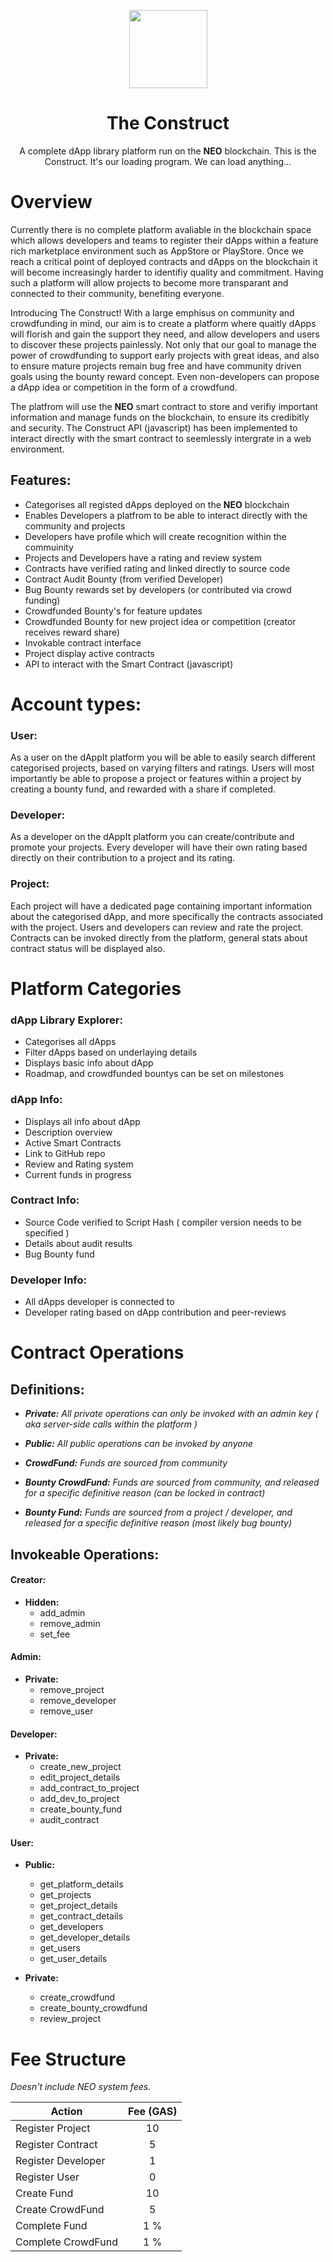 <p align="center">
  <img
    src="https://mysterium.network/wp-content/uploads/2017/04/1.png"
    width="125px;">
</p>

<h1 align="center">The Construct</h1>

<p align="center">
  A complete dApp library platform run on the <b>NEO</b> blockchain. This is the Construct. It's our loading program. We can load anything...
</p>


# Overview
Currently there is no complete platform avaliable in the blockchain space which allows developers and teams to register their dApps within a feature rich marketplace environment such as AppStore or PlayStore. Once we reach a critical point of deployed contracts and dApps on the blockchain it will become increasingly harder to identifiy quality and commitment. Having such a platform will allow projects to become more transparant and connected to their community, benefiting everyone. 

Introducing The Construct! With a large emphisus on community and crowdfunding in mind, our aim is to create a platform where quaitly dApps will florish and gain the support they need, and allow developers and users to discover these projects painlessly. Not only that our goal to manage the power of crowdfunding to support early projects with great ideas, and also to ensure mature projects remain bug free and have community driven goals using the bounty reward concept. Even non-developers can propose a dApp idea or competition in the form of a crowdfund.

The platfrom will use the **NEO** smart contract to store and verifiy important information and manage funds on the blockchain, to ensure its credibitly and security. The Construct API (javascript) has been implemented to interact directly with the smart contract to seemlessly intergrate in a web environment.


## Features:
- Categorises all registed dApps deployed on the **NEO** blockchain
- Enables Developers a platfrom to be able to interact directly with the community and projects 
- Developers have profile which will create recognition within the commuinity 
- Projects and Developers have a rating and review system
- Contracts have verified rating and linked directly to source code
- Contract Audit Bounty (from verified Developer)
- Bug Bounty rewards set by developers (or contributed via crowd funding)
- Crowdfunded Bounty's for feature updates
- Crowdfunded Bounty for new project idea or competition (creator receives reward share)
- Invokable contract interface
- Project display active contracts
- API to interact with the Smart Contract (javascript)

# Account types:

### **User**:
As a user on the dAppIt platform you will be able to easily search different categorised projects, based on varying filters and ratings. Users will most importantly be able to propose a project or features within a project by creating a bounty fund, and rewarded with a share if completed.
### **Developer**:
As a developer on the dAppIt platform you can create/contribute and promote your projects. Every developer will have their own rating based directly on their contribution to a project and its rating.

### **Project**:
Each project will have a dedicated page containing important information about the categorised dApp, and more specifically the contracts associated with the project. Users and developers can review and rate the project. Contracts can be invoked directly from the platform, general stats about contract status will be displayed also.


# Platform Categories
### **dApp Library Explorer:**
  - Categorises all dApps
  - Filter dApps based on underlaying details
  - Displays basic info about dApp
  - Roadmap, and crowdfunded bountys can be set on milestones 

### **dApp Info:**
  - Displays all info about dApp
  - Description overview
  - Active Smart Contracts
  - Link to GitHub repo
  - Review and Rating system
  - Current funds in progress

### **Contract Info:**
  - Source Code verified to Script Hash ( compiler version needs to be specified )
  - Details about audit results
  - Bug Bounty fund

### **Developer Info:**
  - All dApps developer is connected to
  - Developer rating based on dApp contribution and peer-reviews


# ​​Contract Operations
## Definitions:

  - <i>**Private:** All private operations can only be invoked with an admin key ( aka server-side calls within the platform )</i>

  - <i>**Public:** All public operations can be invoked by anyone</i>

  - <i>**CrowdFund:** Funds are sourced from community</i>

  - <i>**Bounty CrowdFund:** Funds are sourced from community, and released for a specific definitive reason (can be locked in contract)</i>

  - <i>**Bounty Fund:** Funds are sourced from a project / developer, and released for a specific definitive reason (most likely bug bounty)</i>

## Invokeable Operations:
#### Creator:
  - **Hidden:**  
    - add_admin
    - remove_admin
    - set_fee

#### Admin:
  - **Private:**
    - remove_project
    - remove_developer
    - remove_user

#### Developer:
  - **Private:**
    - create_new_project
    - edit_project_details
    - add_contract_to_project
    - add_dev_to_project
    - create_bounty_fund
    - audit_contract


#### User:

  - **Public:**
    - get_platform_details
    - get_projects
    - get_project_details
    - get_contract_details
    - get_developers
    - get_developer_details
    - get_users
    - get_user_details


  - **Private:**
    - create_crowdfund
    - create_bounty_crowdfund
    - review_project


# Fee Structure
*Doesn't include NEO system fees.*

| Action        | Fee (GAS)     |
| ------------- |:-------------:|
| Register Project| 10 |
| Register Contract| 5 |
| Register Developer | 1 |
| Register User | 0 |
| Create Fund   |  10  |
| Create CrowdFund   |  5  |
| Complete Fund   |  1 %  |
| Complete CrowdFund   |  1 %  |
